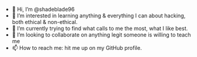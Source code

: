 - 👋 Hi, I’m @shadeblade96
- 👀 I’m interested in learning anything & everything I can about hacking, both ethical & non-ethical.
- 🌱 I’m currently trying to find what calls to me the most, what I like best.
- 💞️ I’m looking to collaborate on anything legit someone is willing to teach me
- 📫 How to reach me: hit me up on my GitHub profile.

<!---
shadeblade96/shadeblade96 is a ✨ special ✨ repository because its `README.md` (this file) appears on your GitHub profile.
You can click the Preview link to take a look at your changes.
--->
